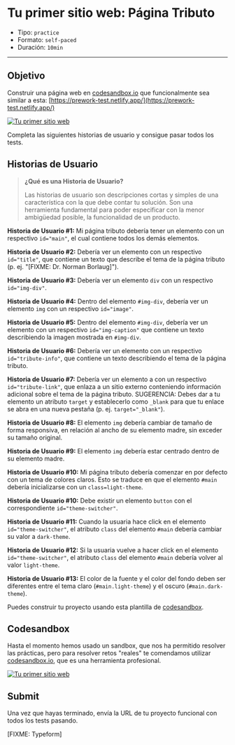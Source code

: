 # Tu primer sitio web: Página Tributo

* Tipo: `practice`
* Formato: `self-paced`
* Duración: `10min`

***

## Objetivo

Construir una página web en [codesandbox.io](https://codesandbox.io) que
funcionalmente sea similar a esta:
[https://prework-test.netlify.app/](https://prework-test.netlify.app/)

[![Tu primer sitio web](http://img.youtube.com/vi/iiXApZIx7Yc/0.jpg)](https://www.youtube.com/watch?v=iiXApZIx7Yc)

Completa las siguientes historias de usuario y consigue pasar todos los tests.

## Historias de Usuario

> **¿Qué es una Historia de Usuario?**
>
> Las historias de usuario son descripciones cortas y simples de una
> característica con la que debe contar tu solución. Son una herramienta
> fundamental para poder especificar con la menor ambigüedad posible, la
> funcionalidad de un producto.

**Historia de Usuario #1:** Mi página tributo debería tener un elemento
con un respectivo `id="main"`, el cual contiene todos los demás elementos.

**Historia de Usuario #2:** Debería ver un elemento con
un respectivo `id="title"`, que contiene un texto que describe el tema
de la página tributo (p. ej. "[FIXME: Dr. Norman Borlaug]").

**Historia de Usuario #3:** Debería ver un elemento `div` con
un respectivo `id="img-div"`.

**Historia de Usuario #4:** Dentro del elemento `#img-div`, debería
ver un elemento `img` con un respectivo `id="image"`.

**Historia de Usuario #5:** Dentro del elemento `#img-div`, debería
ver un elemento con un respectivo `id="img-caption"` que contiene un texto
describiendo la imagen mostrada en `#img-div`.

**Historia de Usuario #6:** Debería ver un elemento con un
respectivo `id="tribute-info"`, que contiene un texto describiendo
el tema de la página tributo.

**Historia de Usuario #7:** Debería ver un elemento a con un
respectivo `id="tribute-link"`, que enlaza a un sitio externo conteniendo
información adicional sobre el tema de la página tributo.
SUGERENCIA: Debes dar a tu elemento un atributo `target` y establecerlo
como `_blank` para que tu enlace se abra en una nueva pestaña
(p. ej. `target="_blank"`).

**Historia de Usuario #8:** El elemento `img` debería cambiar de tamaño
de forma responsiva, en relación al ancho de su elemento madre,
sin exceder su tamaño original.

**Historia de Usuario #9:** El elemento `img` debería estar centrado
dentro de su elemento madre.

**Historia de Usuario #10:** Mi página tributo debería comenzar en por defecto
con un tema de colores claros. Esto se traduce en que el elemento `#main` debería
inicializarse con un `class=light-theme`.

**Historia de Usuario #10:** Debe existir un elemento `button` con el correspondiente
`id="theme-switcher"`.

**Historia de Usuario #11:** Cuando la usuaria hace click en el elemento
`id="theme-switcher"`, el atributo `class` del elemento `#main` debería cambiar
su valor a `dark-theme`.

**Historia de Usuario #12:** Si la usuaria vuelve a hacer click en el elemento
`id="theme-switcher"`, el atributo `class` del elemento `#main` debería volver
al valor `light-theme`.

**Historia de Usuario #13:** El color de la fuente y el color del fondo deben
ser diferentes entre el tema claro (`#main.light-theme`)
y el oscuro (`#main.dark-theme`).

Puedes construir tu proyecto usando esta plantilla de
[codesandbox](https://codesandbox.io/s/laboratoria-prework-challenge-boilerplate-z09zb).

## Codesandbox

Hasta el momento hemos usado un sandbox, que nos ha permitido resolver las
prácticas, pero para resolver retos "reales" te comendamos utilizar
[codesandbox.io](https://codesandbox.io), que es una herramienta profesional.

[![Tu primer sitio web](http://img.youtube.com/vi/iiXApZIx7Yc/0.jpg)](https://www.youtube.com/watch?v=iiXApZIx7Yc)

## Submit

Una vez que hayas terminado, envía la URL de tu proyecto funcional
con todos los tests pasando.

[FIXME: Typeform]
